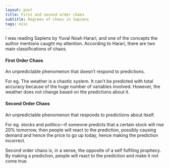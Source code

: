 ```yaml
---
layout: post
title: First and second order chaos
subtitle: Degrees of chaos in Sapiens
tags: misc
---
```


I was reading Sapiens by Yuval Noah Harari, and one of the concepts the author mentions caught my attention. According to Harari, there are two main classifications of chaos.

#### First Order Chaos
An unpredictable phenomenon that doesn’t respond to predictions.

For eg. The weather is a chaotic system. It can't be predicted with total accuracy because of the huge number of variables involved. However, the weather does not change based on the predictions about it. 

#### Second Order Chaos 
An unpredictable phenomenon that responds to predictions about itself.

For eg. stocks and politics—if someone predicts that a certain stock will rise 20% tomorrow, then people will react to the prediction, possibly causing demand and hence the price to go up today, hence making the prediction incorrect. 

Second order chaos is, in a sense, the opposite of a self fulfiling prophecy. By making a prediction, people will react to the prediction and make it not come true. 